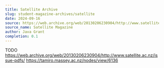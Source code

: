 ```yaml
---
title: Satellite Archive
slug: student-magazine-archives/satellite
date: 2024-09-16
source: https://web.archive.org/web/20130206230904/http://www.satellite.ac.nz/issue-pdfs/
source_name: Satellite Magazine
author: Java Grant
completion: 0.1
---
```


TODO
https://web.archive.org/web/20130206230904/http://www.satellite.ac.nz/issue-pdfs/
https://tamiro.massey.ac.nz/nodes/view/6136
<script src="/table-of-contents.js"></script>
